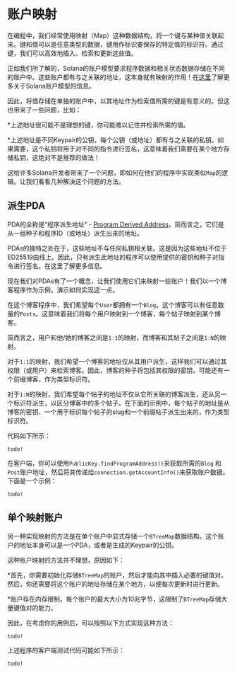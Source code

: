 # 账户映射

在编程中，我们经常使用映射（Map）这种数据结构，将一个键与某种值关联起来。键和值可以是任意类型的数据，键用作标识要保存的特定值的标识符。通过键，我们可以高效地插入、检索和更新这些值。

正如我们所了解的，Solana的账户模型要求程序数据和相关状态数据存储在不同的账户中。这些账户都有与之关联的地址，这本身就有映射的作用！在[这里][AccountCookbook]了解更多关于Solana账户模型的信息。

因此，将值存储在单独的账户中，以其地址作为检索值所需的键是有意义的。但这也带来了一些问题，比如：

*上述地址很可能不是理想的键，你可能难以记住并检索所需的值。

*上述地址是不同Keypair的公钥，每个公钥（或地址）都有与之关联的私钥。如果需要，这个私钥将用于对不同的指令进行签名，这意味着我们需要在某个地方存储私钥，这绝对不是推荐的做法！

这给许多Solana开发者带来了一个问题，即如何在他们的程序中实现类似`Map`的逻辑。让我们看看几种解决这个问题的方法。

## 派生PDA

PDA的全称是“程序派生地址” - [Program Derived Address][PDA]，简而言之，它们是从一组种子和程序ID（或地址）派生出来的地址。

PDAs的独特之处在于，这些地址不与任何私钥相关联。这是因为这些地址不位于ED25519曲线上。因此，只有派生此地址的程序可以使用提供的密钥和种子对指令进行签名。在这里了解更多信息。

现在我们对PDAs有了一个概念，让我们使用它们来映射一些账户！我们以一个博客程序作为示例，演示如何实现这一点。

在这个博客程序中，我们希望每个`User`都拥有一个`Blog`。这个博客可以有任意数量的`Posts`。这意味着我们将每个用户映射到一个博客，每个帖子映射到某个博客。

简而言之，用户和他/她的博客之间是`1:1`的映射，而博客和其帖子之间是`1:N`的映射。

对于`1:1`的映射，我们希望一个博客的地址仅从其用户派生，这样我们可以通过其权限（或用户）来检索博客。因此，博客的种子将包括其权限的密钥，可能还有一个前缀博客，作为类型标识符。

对于`1:N`的映射，我们希望每个帖子的地址不仅从它所关联的博客派生，还从另一个标识符派生，以区分博客中的多个帖子。在下面的示例中，每个帖子的地址是从博客的密钥、一个用于标识每个帖子的slug和一个前缀帖子派生出来的，作为类型标识符。

代码如下所示：

```
todo!
```
在客户端，你可以使用`PublicKey.findProgramAddress()`来获取所需的`Blog` 和`Post`账户地址，然后将其传递给`connection.getAccountInfo()`来获取账户数据。下面是一个示例：


```
todo!
```

## 单个映射账户

另一种实现映射的方法是在单个账户中显式存储一个`BTreeMap`数据结构。这个账户的地址本身可以是一个PDA，或者是生成的Keypair的公钥。

这种账户映射的方法并不理想，原因如下：

*首先，你需要初始化存储`BTreeMap`的账户，然后才能向其中插入必要的键值对。然后，你还需要将这个账户的地址存储在某个地方，以便每次更新时进行更新。

*账户存在内存限制，每个账户的最大大小为10兆字节，这限制了`BTreeMap`存储大量键值对的能力。

因此，在考虑你的用例后，可以按照以下方式实现这种方法：


```
todo!
```

上述程序的客户端测试代码可能如下所示：


```
todo!
```



[AccountCookbook]: https://solanacookbook.com/core-concepts/accounts.html
[PDA]: https://solanacookbook.com/references/accounts.html#program-derived-address
[CPI]: https://solanacookbook.com/references/programs.html#create-a-program-derived-address
